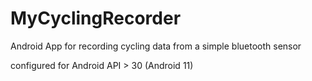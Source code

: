 # MyCyclingRecorder

Android App for recording cycling data from a simple bluetooth sensor

configured for Android API > 30 (Android 11)